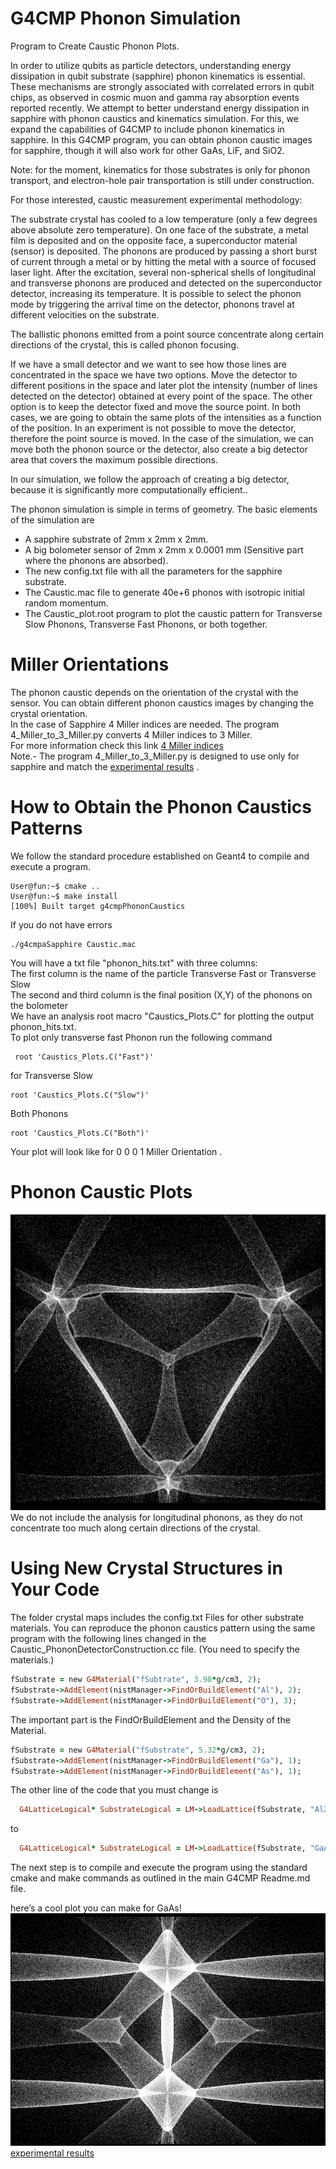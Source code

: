 # G4CMP Phonon Simulation
Program to Create Caustic Phonon Plots.

In order to utilize qubits as particle detectors, understanding energy dissipation in qubit substrate (sapphire) phonon kinematics is essential. These mechanisms are strongly associated with correlated errors in qubit chips, as observed in cosmic muon and gamma ray absorption events reported recently. We attempt to better understand energy dissipation in sapphire with phonon caustics and kinematics simulation. For this, we expand the capabilities of G4CMP to include phonon kinematics in sapphire. In this G4CMP program, you can obtain phonon caustic images for sapphire, though it will also work for other GaAs, LiF, and SiO2.<br> 

Note: for the moment, kinematics for those substrates is only for phonon transport, and electron-hole pair transportation is still under construction.<br> 


For those interested, caustic measurement experimental methodology:

The substrate crystal has cooled to a low temperature (only a few degrees above absolute zero temperature). On one face of the substrate, a metal film is deposited and on the opposite face, a superconductor material (sensor) is deposited. The phonons are produced by passing a short burst of current through a metal or by hitting the metal with a source of focused laser light. After the excitation, several non-spherical shells of longitudinal and transverse phonons are produced and detected on the superconductor detector, increasing its temperature. It is possible to select the phonon mode by triggering the arrival time on the detector, phonons travel at different velocities on the substrate.

The ballistic phonons emitted from a point source concentrate along certain directions of the crystal, this is called phonon focusing.<br> 

If we have a small detector and we want to see how those lines are concentrated in the space we have two options. Move the detector to different positions in the space and later plot the intensity (number of lines detected on the detector) obtained at every point of the space. The other option is to keep the detector fixed and move the source point. In both cases, we are going to obtain the same plots of the intensities as a function of the position. In an experiment is not possible to move the detector, therefore the point source is moved. In the case of the simulation, we can  move both the phonon source or the detector, also create a big detector area that covers the maximum possible directions. <br> 

In our simulation, we follow the approach of creating a big detector, because it is significantly more computationally efficient.. 


 The phonon simulation is simple in terms of geometry. The basic elements of the simulation are 

* A sapphire substrate of 2mm x 2mm x 2mm.
* A big bolometer sensor of 2mm x 2mm x 0.0001 mm (Sensitive part where the phonons are absorbed).
* The new config.txt file with all the parameters for the sapphire substrate.
* The Caustic.mac file to generate 40e+6 phonos with isotropic initial random momentum.
* The Caustic_plot.root program to plot the caustic pattern for Transverse Slow Phonons, Transverse Fast Phonons, or both together.
# Miller Orientations
The phonon caustic depends on the orientation of the crystal with the sensor. You can obtain different phonon caustics images by changing the crystal orientation. <br>
In the case of Sapphire 4 Miller indices are needed. The program 4_Miller_to_3_Miller.py converts 4 Miller indices to 3 Miller.<br>
For more information check this link   [4 Miller indices ](https://apps.dtic.mil/sti/trecms/pdf/AD1115835.pdf)<br>
Note.-  The program 4_Miller_to_3_Miller.py is designed to use only for sapphire and match the [experimental results](https://journals.aps.org/prb/abstract/10.1103/PhysRevB.29.2190) .

# How to Obtain the Phonon Caustics Patterns
We follow the standard procedure established on Geant4 to compile and execute a program. 
```console
User@fun:~$ cmake ..
User@fun:~$ make install
[100%] Built target g4cmpPhononCaustics
```
If you do not have errors
```console
./g4cmpaSapphire Caustic.mac
```
You will have a txt file "phonon_hits.txt" with three columns: <br> 
The first column is the name of the particle Transverse Fast or Transverse Slow <br> 
The second and third column is the final position (X,Y) of the phonons on the bolometer <br> 
We have an analysis root macro "Caustics_Plots.C" for plotting the output phonon_hits.txt. <br>
To plot only transverse fast Phonon  run the following command
```console
 root 'Caustics_Plots.C("Fast")'
```
for Transverse Slow
```console
root 'Caustics_Plots.C("Slow")'
```
Both Phonons
```console
root 'Caustics_Plots.C("Both")'
```
Your plot will look like 
for 0 0 0 1 Miller Orientation .



# Phonon Caustic Plots
![Alt text of the image](https://github.com/Israel-Tanjiro/Sapphire_G4CMP/blob/main/Sapphire_Phonon.png)
We do not include the analysis for longitudinal phonons, as they do not concentrate too much along certain directions of the crystal.<br>



# Using New Crystal Structures in Your Code
The folder crystal maps includes the config.txt Files for other substrate materials.
You can reproduce the phonon caustics pattern using the same program with the following lines changed in the Caustic_PhononDetectorConstruction.cc file. (You need to specify the materials.)
```ruby
fSubstrate = new G4Material("fSubtrate", 3.98*g/cm3, 2);
fSubstrate->AddElement(nistManager->FindOrBuildElement("Al"), 2);
fSubstrate->AddElement(nistManager->FindOrBuildElement("O"), 3);

```
The important part is the FindOrBuildElement and the Density of the Material.
```ruby
fSubstrate = new G4Material("fSubstrate", 5.32*g/cm3, 2);
fSubstrate->AddElement(nistManager->FindOrBuildElement("Ga"), 1);
fSubstrate->AddElement(nistManager->FindOrBuildElement("As"), 1);
```
The other line of the code that you must change is
```ruby
  G4LatticeLogical* SubstrateLogical = LM->LoadLattice(fSubstrate, "Al2O3");
```
to 

```ruby
  G4LatticeLogical* SubstrateLogical = LM->LoadLattice(fSubstrate, "GaAs");
```


The next step is to compile and execute the program using the standard cmake and make commands as outlined in the main G4CMP Readme.md file.


here’s a cool plot you can make for GaAs!
![Alt text of the image](https://github.com/Israel-Tanjiro/Sapphire_G4CMP/blob/main/Phonon_GaAS_110.png) [experimental results](https://journals.aps.org/prl/abstract/10.1103/PhysRevLett.55.95)





